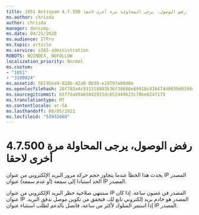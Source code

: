 ```yaml
---
title: 1051 Antispam 4.7.500 رفض الوصول، يرجى المحاولة مرة أخرى لاحقا
ms.author: chrisda
author: chrisda
manager: dansimp
ms.date: 04/21/2020
ms.audience: ITPro
ms.topic: article
ms.service: o365-administration
ROBOTS: NOINDEX, NOFOLLOW
localization_priority: Normal
ms.custom:
- "1051"
- "3100024"
ms.assetid: 5b195ea9-028b-42a8-8b39-e19797a00d8e
ms.openlocfilehash: 20f783a4c931318003b36f38600e69918c43b474d0039d039da25684c865c5e9
ms.sourcegitcommit: b5f7da89a650d2915dc652449623c78be6247175
ms.translationtype: MT
ms.contentlocale: ar-SA
ms.lasthandoff: 08/05/2021
ms.locfileid: "53932660"
---
```

# <a name="47500-access-denied-please-try-again-later"></a>4.7.500 رفض الوصول، يرجى المحاولة مرة أخرى لاحقا

يحدث هذا الخطأ عندما يتجاوز حجم حركة مرور البريد الإلكتروني من عنوان IP المصدر الحد استنادا إلى سمعة (أو عدم سمعة) عنوان IP المصدر.

ستنتهي صلاحية حظر البريد الإلكتروني من عنوان IP المصدر في غضون ساعة. إذا كان عنوان IP المصدر هو خادم بريد إلكتروني تابع لك، فتحقق من تكوين موصل تدفق البريد. إذا استمر السلوك لأكثر من ساعة، فاتصل بالدعم لطلب استثناء عنوان IP المصدر.
